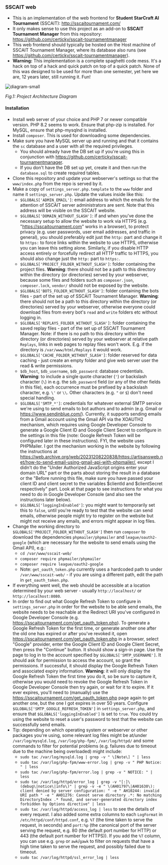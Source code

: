 ### SSCAIT web

* This is an implementation of the web frontend for **Student StarCraft AI Tournament** (SSCAIT): http://sscaitournament.com/
* It only makes sense to use this project as an add-on to **SSCAIT Tournament Manager** from this repository: https://github.com/certicky/sscait-tournamentmanager
* This web frontend should typically be hosted on the Host machine of SSCAIT Tournament Manager, where its database also runs (see https://github.com/certicky/sscait-tournamentmanager).
* **Warning:** This implementation is a complete spaghetti code mess. It's a hack on top of a hack and quick patch on top of a quick patch. None of this was designed to be used for more than one semester, yet here we are, 12 years later, still running it. Fun!


![diagram-small](https://user-images.githubusercontent.com/3534507/204827784-32c94af4-0bee-4f2f-b2f8-c2d01b88e156.png)

*Fig.1: Project Architecture Diagram*

#### Installation

* Install web server of your choice and PHP 7 or newer compatible version. PHP 8.2 seems to work. Ensure that php-zip is installed. For MySQL, ensure that php-mysqlnd is installed.
* Install `composer`. This is used for downloading some dependencies.
* Make sure you have MySQL server up and running and that it contains the `sc` database and a user with all the required privileges.
  * You should already have the DB set up if you're using this in conjunction with https://github.com/certicky/sscait-tournamentmanager.
  * If you don't have the DB set up yet, create it and then run the `database.sql` to create required tables.
* Clone this repository and update your webserver's settings so that the `www/index.php` from the repo is served by it.
* Make a copy of `settings_server.php.template` to the `www` folder and name it `settings_server.php`. Update the values inside like this:
  * `$GLOBALS['ADMIN_EMAIL']`: email address to which the emails for the attention of SSCAIT server administrators are sent. Note that this address will be visible on the SSCAIT website.
  * `$GLOBALS['DOMAIN_WITHOUT_SLASH']`: if and when you've done the necessary setup to allow the website to work via HTTPS (e.g. "https://sscaitournament.com" works in a browser), to protect privacy (e.g. user passwords, user email addresses, and traffic in general), you should preferably edit just the `http:` part and change it to `https:` to force links within the website to use HTTPS, otherwise you can leave this setting alone. Similarly, if you disable HTTP access entirely or forcefully redirect all HTTP traffic to HTTPS, you should also change just the `http:` part to `https:`.
  * `$GLOBALS['PROJECT_FOLDER_WITHOUT_SLASH']`: folder containing the project files. **Warning**: there should not be a path to this directory within the directory (or directories) served by your webserver, because some files and folders such as `composer.json`, `composer.lock`, `vendor/` should not be exposed by the website.
  * `$GLOBALS['BOTS_FOLDER_WITHOUT_SLASH']`: folder containing the bots files - part of the set up of SSCAIT Tournament Manager. **Warning**: there should not be a path to this directory within the directory (or directories) served by your webserver, otherwise everyone could download files from every bot's `read` and `write` folders etc without logging in.
  * `$GLOBALS['REPLAYS_FOLDER_WITHOUT_SLASH']`: folder containing the saved replay files - part of the set up of SSCAIT Tournament Manager. Note: if there is no path to this directory within the directory (or directories) served by your webserver at relative path `Replays`, links in web pages to replay files won't work. E.g. if the directory is `/var/www/html/Replays` it would work.
  * `$GLOBALS['CACHE_FOLDER_WITHOUT_SLASH']`: folder reserved for data caching - just create an empty folder and give web server user the read & write permissions.
  * `$db_host`, `$db_username`, `$db_password`: database credentials. **Warning**: to include a single quote character (`'`) or backslash character (`\`) in e.g. the `$db_password` field (or any of the other fields in this file), each occurrence must be prefixed by a backslash character, e.g. `\'` or `\\`. Other characters (e.g. `"` or `$`) don't need special handling.
  * `$GLOBALS['SMTP_*']`: credentials for whatever external SMTP service we're using to send emails to bot authors and to admin (e.g. Gmail or https://www.sendinblue.com/). Currently, it supports sending emails from a Gmail account using the Gmail API via the XOAUTH2 mechanism, which requires using Google Developer Console to generate a Google Client ID and Google Client Secret to configure in the settings in this file (note: Google Refresh Token will be configured later in these instructions). FYI, the website uses PHPMailer. I got the mechanism working in the website by following the instructions at https://web.archive.org/web/20231208220838/https://artisansweb.net/how-to-send-email-using-gmail-api-with-phpmailer/, except I didn't do the "Under Authorized JavaScript origins enter your domain URL" part or the parts about storing the result in a database or the "Before running this file, make sure you have passed your client ID and client secret to the variables $clientId and $clientSecret respectively" part. Look at that page to see instructions for what you need to do in Google Developer Console (and also see the instructions later below).
  * `$GLOBALS['loggingInEnabled']`: you might want to temporarily set this to `false`, until you're ready to test that the website can send emails, otherwise people might try to register on the website but might not receive any emails, and errors might appear in log files.
* Change the working directory to `$GLOBALS['PROJECT_FOLDER_WITHOUT_SLASH']` then run `composer` to download the dependencies `phpmailer/phpmailer` and `league/oauth2-google` (which are necessary for the website to send emails using the Gmail API), e.g.:
  * `cd /var/www/sscait-web/`
  * `composer require phpmailer/phpmailer`
  * `composer require league/oauth2-google`
  * Note: `get_oauth_token.php` currently uses a hardcoded path to under `/var/www/sscait-web/` - if you are using a different path, edit the path in `get_oauth_token.php`.
* If everything went well, the web should be accessible at a location determined by your web server - usually `http://localhost/` or `http://localhost:8080`.
* In order to find out what Google Refresh Token to configure in `settings_server.php` in order for the website to be able send emails, the website needs to be reachable at the Redirect URI you've configured in Google Developer Console (e.g. https://sscaitournament.com/get_oauth_token.php). To generate a Google Refresh Token for the first time, or generate another one after the old one has expired or after you've revoked it, open https://sscaitournament.com/get_oauth_token.php in a browser, select "Google" provider, enter the Google Client ID and Google Client Secret, then press the "Continue" button. It should show a sign-in page. Use the page to log in to the account specified by `$GLOBALS['SMTP_USERNAME']`. It should ask for permission to access the account, so grant the permissions. If successful, it should display the Google Refresh Token and associated expiry information. **Warning**: it will only display the Google Refresh Token the first time you do it, so be sure to capture it, otherwise you would need to revoke the Google Refresh Token in Google Developer Console then try again, or wait for it to expire. If it ever expires, you'll need to (manually) use the https://sscaitournament.com/get_oauth_token.php page again to get another one, but the one I got expires in over 50 years. Configure `$GLOBALS['SMTP_GOOGLE_REFRESH_TOKEN']` in `settings_server.php`, and ensure that `$GLOBALS['loggingInEnabled']` is set to `true`. You could try using the website to reset a user's password to test that the website can successfully send emails.
* Tip: depending on which operating system or webserver or other packages you're using, some relevant log files might be at/under `/var/log/mysqld.log`, `/var/log/php-fpm/`, `/var/log/httpd/` and some commands to filter for potential problems (e.g. failures due to timeout due to the machine being overloaded) might include:
  * `sudo tac /var/log/mysqld.log | grep -v " \[Note\] " | less`
  * `sudo tac /var/log/php-fpm/www-error.log | grep -v " PHP Notice: " | less`
  * `sudo tac /var/log/php-fpm/error.log | grep -v " NOTICE: " | less`
  * `sudo tac /var/log/httpd/error_log | grep -v "[:]\(debug\|notice\|info\)" | grep -v -e " \(AH01797\|AH01630\): client denied by server configuration: " -e " AH10244: invalid URI path " -e " AH01276: Cannot serve directory .*: No matching DirectoryIndex .* found, and server-generated directory index forbidden by Options directive" | less`
  * `sudo tac /var/log/httpd/access_log | less` to see the details of every request. I also added some extra columns to each `LogFormat` in `/etc/httpd/conf/httpd.conf`, e.g. `%T` (the time taken to serve the request, in seconds) and `port:%p` (the canonical port of the server serving the request, e.g. 80 (the default port number for HTTP) or 443 (the default port number for HTTPS)). If you add the `%T` column, you can use e.g. `grep` or `awk`/`gawk` to filter on requests that have a high time taken to serve the request, and possibly failed due to timeout.
  * `sudo tac /var/log/httpd/ssl_error_log | less`
